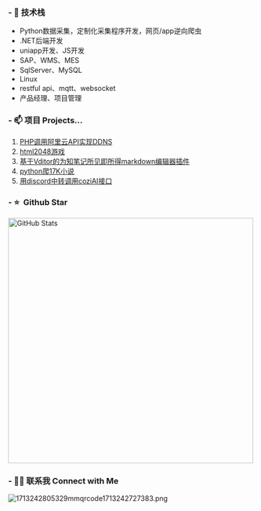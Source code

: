 
### - 🔭 技术栈

* Python数据采集，定制化采集程序开发，网页/app逆向爬虫
* .NET后端开发
* uniapp开发、JS开发
* SAP、WMS、MES
* SqlServer、MySQL
* Linux
* restful api、mqtt、websocket
* 产品经理、项目管理

### - 📫 项目 Projects...

1. [PHP调用阿里云API实现DDNS](https://github.com/WolfMoss/PHP-ALIBABA-DDNS) 
2. [html2048游戏](https://github.com/WolfMoss/game2048)
3. [基于Vditor的为知笔记所见即所得markdown编辑器插件](https://github.com/WolfMoss/Wiz.Vditor)
4. [python爬17K小说](https://github.com/WolfMoss/py_crawler_reverse/tree/main/17k)
5. [用discord中转调用coziAI接口](https://github.com/WolfMoss/py_crawler_reverse/tree/main/discord_cozi_middleware)

### - ⭐️ &nbsp;Github Star
<img width="500px"  alt="GitHub Stats" src="https://github-readme-stats.vercel.app/api?username=WolfMoss&count_private=true&show_icons=true"/>

### - 🤝🏻 联系我 Connect with Me
![1713242805329mmqrcode1713242727383.png](https://gitee.com/WolfMoss/IMG/raw/master/img/1713242805329mmqrcode1713242727383.png)
